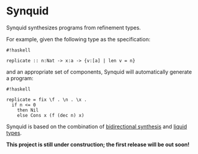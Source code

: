 # Synquid #

Synquid synthesizes programs from refinement types.

For example, given the following type as the specification:
```
#!haskell

replicate :: n:Nat -> x:a -> {v:[a] | len v = n}
```
and an appropriate set of components, Synquid will automatically generate a program: 
```
#!haskell

replicate = fix \f . \n . \x . 
  if n <= 0
    then Nil
    else Cons x (f (dec n) x)
```

Synquid is based on the combination of [bidirectional synthesis](http://dl.acm.org/citation.cfm?doid=2737924.2738007) and [liquid types](http://dl.acm.org/citation.cfm?doid=1375581.1375602).

**This project is still under construction; the first release will be out soon!**